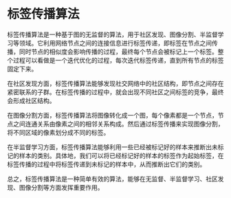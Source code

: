 # 标签传播算法
标签传播算法是一种基于图的无监督的算法，用于社区发现、图像分割、半监督学习等领域。它利用网络节点之间的连接信息进行标签传递，即标签在节点之间传播，同时节点的相似度会影响传播的过程，最终每个节点会被标记上一个标签。整个过程可以看做是一个迭代优化的过程，每次迭代标签传递，直到所有节点的标签固定下来。

在社区发现方面，标签传播算法能够发现社交网络中的社区结构，即节点之间存在紧密联系的子群。在标签传播的过程中，就会出现不同社区之间标签的竞争，最终会形成社区结构。

在图像分割方面，标签传播算法将图像转化成一个图，每个像素都是一个节点，节点之间连通关系由像素之间的相邻关系构成。然后通过标签传播来实现图像分割，将不同区域的像素划分成不同的标签。

在半监督学习方面，标签传播算法能够利用一些已经被标记好的样本来推断出未标记的样本的类别。具体地，我们可以将已经标记好的样本的标签作为起始标签，在标签传播的过程中将标签传递到未标记的样本中，从而推断出它们的类别。

总之，标签传播算法是一种简单有效的算法，能够在无监督、半监督学习、社区发现、图像分割等方面发挥重要作用。